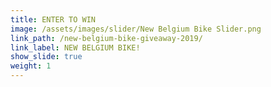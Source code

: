 ```yaml
---
title: ENTER TO WIN
image: /assets/images/slider/New Belgium Bike Slider.png
link_path: /new-belgium-bike-giveaway-2019/
link_label: NEW BELGIUM BIKE!
show_slide: true
weight: 1
---
```


